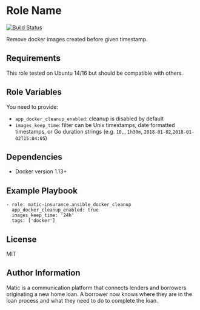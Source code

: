 Role Name
=========

[![Build Status](https://travis-ci.org/matic-insurance/ansible-docker-cleanup.svg?branch=master)](https://travis-ci.org/matic-insurance/ansible-docker-cleanup)

Remove docker images created before given timestamp.

Requirements
------------

This role tested on Ubuntu 14/16 but should be compatible with others.

Role Variables
--------------

You need to provide:

* `app_docker_cleanup_enabled`: cleanup is disabled by default
* `images_keep_time`: filter can be Unix timestamps, date formatted timestamps, or Go duration strings (e.g. `10,`, `1h30m`, `2018-01-02`,`2018-01-02T15:04:05`)

Dependencies
------------

* Docker version 1.13+

Example Playbook
----------------

    - role: matic-insurance.ansible_docker_cleanup
      app_docker_cleanup_enabled: true
      images_keep_time: '24h'
      tags: ['docker']

License
-------

MIT

Author Information
------------------

Matic is a communication platform that connects lenders and borrowers originating a new home loan. A borrower now knows where they are in the loan process and what they need to do to complete the loan.